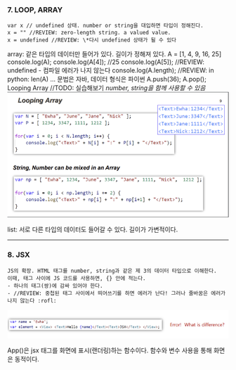 ### 7. LOOP, ARRAY

    var x // undefined 상태. number or string을 대입하면 타입이 정해진다.
    x = "" //REVIEW: zero-length string. a valued value.
    x = undefined //REVIEW: \*다시 undefined 상태가 될 수 있다

array: 같은 타입의 데이터만 들어가 있다. 길이가 정해져 있다.
A = [1, 4, 9, 16, 25]
console.log(A);
console.log(A[4]); //25
console.log(A[5]); //REVIEW: undefined - 컴파일 에러가 나지 않는다
console.log(A.length); //REVIEW: in python: len(A) ... 문법은 자바, 데이터 형식은 파이썬
A.push(36);
A.pop();
Looping Array //TODO: 실습해보기 _number, string을 함께 사용할 수 있음_
![alt text](image07.png)


list: 서로 다른 타입의 데이터도 들어갈 수 있다. 길이가 가변적이다.

---

### 8. JSX

    JS의 확장. HTML 태그를 number, string과 같은 제 3의 데이터 타입으로 이해한다.
    이때, 태그 사이에 JS 코드를 사용하면, {} 안에 적는다.
    - 하나의 태그(쌍)에 감싸 있어야 한다.
    - //REVIEW: 중첩된 태그 사이에서 띄어쓰기를 하면 에러가 난다! 그러나 줄바꿈은 에러가 나지 않는다 :rofl:

![alt text](image08.png)

App()은 jsx 태그를 화면에 표시(랜더링)하는 함수이다. 함수와 변수 사용을 통해 화면은 동적이다.
